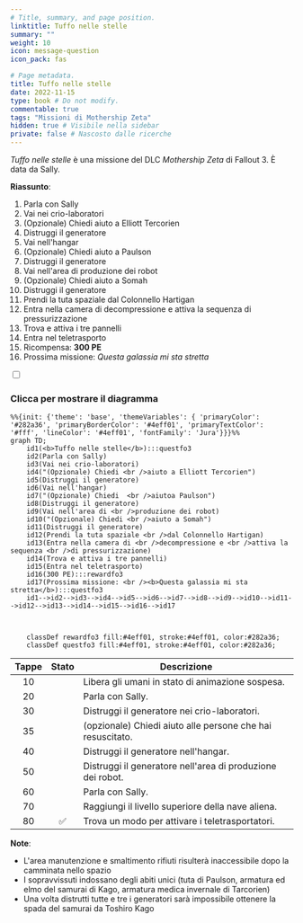 ```yaml
---
# Title, summary, and page position.
linktitle: Tuffo nelle stelle
summary: ""
weight: 10
icon: message-question
icon_pack: fas

# Page metadata.
title: Tuffo nelle stelle
date: 2022-11-15
type: book # Do not modify.
commentable: true
tags: "Missioni di Mothership Zeta"
hidden: true # Visibile nella sidebar
private: false # Nascosto dalle ricerche
---
```



<div class="fo3">

*Tuffo nelle stelle* è una missione del DLC *Mothership Zeta* di Fallout 3. È data da Sally.

**Riassunto**:
1. Parla con Sally
2. Vai nei crio-laboratori
3. (Opzionale) Chiedi aiuto a Elliott Tercorien
4. Distruggi il generatore
5. Vai nell'hangar
6. (Opzionale) Chiedi  aiuto a Paulson 
7. Distruggi il generatore
8. Vai nell'area di produzione dei robot
9. (Opzionale) Chiedi aiuto a Somah
10. Distruggi il generatore
11. Prendi la tuta spaziale dal Colonnello Hartigan
12. Entra nella camera di decompressione e attiva la sequenza di pressurizzazione
13. Trova e attiva i tre pannelli
14. Entra nel teletrasporto
15. Ricompensa: **300 PE**
16. Prossima missione: *Questa galassia mi sta stretta*

<section class="chart-collapse">
<input type="checkbox" name="collapse2" id="handle2">
<h3 class="handle">
<label for="handle2">Clicca per mostrare il diagramma</label>
</h3>
<div class="content">

```mermaid
%%{init: {'theme': 'base', 'themeVariables': { 'primaryColor': '#282a36', 'primaryBorderColor': '#4eff01', 'primaryTextColor': '#fff', 'lineColor': '#4eff01', 'fontFamily': 'Jura'}}}%%
graph TD;
    id1(<b>Tuffo nelle stelle</b>):::questfo3
    id2(Parla con Sally)
    id3(Vai nei crio-laboratori)
    id4("(Opzionale) Chiedi <br />aiuto a Elliott Tercorien")
    id5(Distruggi il generatore)
    id6(Vai nell'hangar)
    id7("(Opzionale) Chiedi  <br />aiutoa Paulson") 
    id8(Distruggi il generatore)
    id9(Vai nell'area di <br />produzione dei robot)
    id10("(Opzionale) Chiedi <br />aiuto a Somah")
    id11(Distruggi il generatore)
    id12(Prendi la tuta spaziale <br />dal Colonnello Hartigan)
    id13(Entra nella camera di <br />decompressione e <br />attiva la sequenza <br />di pressurizzazione)
    id14(Trova e attiva i tre pannelli)
    id15(Entra nel teletrasporto) 
    id16(300 PE):::rewardfo3
    id17(Prossima missione: <br /><b>Questa galassia mi sta stretta</b>):::questfo3
    id1-->id2-->id3-->id4-->id5-->id6-->id7-->id8-->id9-->id10-->id11-->id12-->id13-->id14-->id15-->id16-->id17
    
    
    
    classDef rewardfo3 fill:#4eff01, stroke:#4eff01, color:#282a36;
    classDef questfo3 fill:#4eff01, stroke:#4eff01, color:#282a36;
```

</div>
</section>

| Tappe |       Stato        | Descrizione                                                |
|:-----:|:------------------:| ---------------------------------------------------------- |
|  10   |                    | Libera gli umani in stato di animazione sospesa.           |
|  20   |                    | Parla con Sally.                                           |
|  30   |                    | Distruggi il generatore nei crio-laboratori.               |
|  35   |                    | (opzionale) Chiedi aiuto alle persone che hai resuscitato. |
|  40   |                    | Distruggi il generatore nell'hangar.                       |
|  50   |                    | Distruggi il generatore nell'area di produzione dei robot. |
|  60   |                    | Parla con Sally.                                           |
|  70   |                    | Raggiungi il livello superiore della nave aliena.          |
|  80   | :white_check_mark: | Trova un modo per attivare i teletrasportatori.            |




**Note**:
- L'area manutenzione e smaltimento rifiuti risulterà inaccessibile dopo la camminata nello spazio
- I sopravvissuti indossano degli abiti unici (tuta di Paulson, armatura ed elmo del samurai di Kago, armatura medica invernale di Tarcorien)
- Una volta distrutti tutte e tre i generatori sarà impossibile ottenere la spada del samurai da Toshiro Kago



</div>
